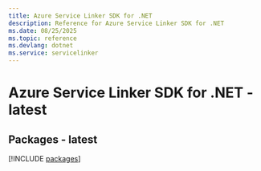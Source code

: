 ```yaml
---
title: Azure Service Linker SDK for .NET
description: Reference for Azure Service Linker SDK for .NET
ms.date: 08/25/2025
ms.topic: reference
ms.devlang: dotnet
ms.service: servicelinker
---
```

# Azure Service Linker SDK for .NET - latest
## Packages - latest
[!INCLUDE [packages](service-linker-index.md)]